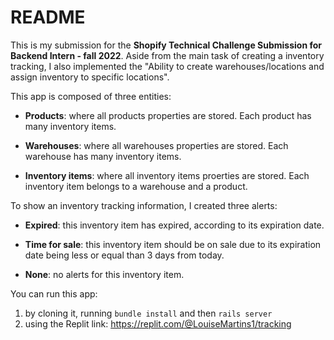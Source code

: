 # README

This is my submission for the **Shopify Technical Challenge Submission for Backend Intern - fall 2022**.
Aside from the main task of creating a inventory tracking, I also implemented the "Ability to create warehouses/locations and assign inventory to specific locations".

This app is composed of three entities:

* **Products**: where all products properties are stored. Each product has many inventory items.

* **Warehouses**: where all warehouses properties are stored. Each warehouse has many inventory items.

* **Inventory items**: where all inventory items proerties are stored. Each inventory item belongs to a warehouse and a product.


To show an inventory tracking information, I created three alerts:

* **Expired**: this inventory item has expired, according to its expiration date.

* **Time for sale**: this inventory item should be on sale due to its expiration date being less or equal than 3 days from today.

* **None**: no alerts for this inventory item.

You can run this app:
1. by cloning it, running `bundle install` and then `rails server`
2. using the Replit link: https://replit.com/@LouiseMartins1/tracking
